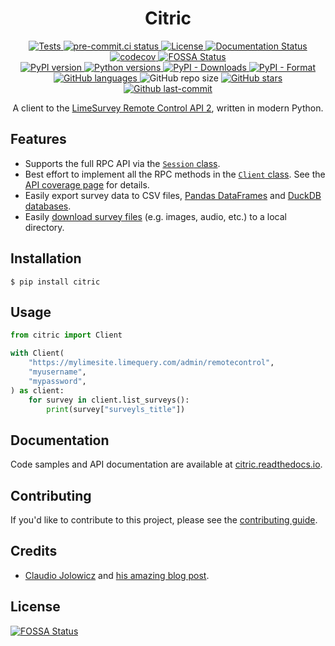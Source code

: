 <div align="center">

# Citric

<div>
  <a href="https://github.com/edgarrmondragon/citric/actions?workflow=Tests">
    <img alt="Tests" src="https://github.com/edgarrmondragon/citric/workflows/Tests/badge.svg"/>
  </a>
  <a href="https://results.pre-commit.ci/latest/github/edgarrmondragon/citric/main">
    <img alt="pre-commit.ci status" src="https://results.pre-commit.ci/badge/github/edgarrmondragon/citric/main.svg"/>
  </a>
  <a href="https://github.com/edgarrmondragon/citric/blob/main/LICENSE">
    <img alt="License" src="https://img.shields.io/github/license/edgarrmondragon/citric"/>
  </a>
  <a href="https://citric.readthedocs.io/en/latest/?badge=latest">
    <img alt="Documentation Status" src="https://readthedocs.org/projects/citric/badge/?version=latest"/>
  </a>
  <a href="https://codecov.io/gh/edgarrmondragon/citric">
    <img alt="codecov" src="https://codecov.io/gh/edgarrmondragon/citric/branch/main/graph/badge.svg"/>
  </a>
  <a href="https://app.fossa.com/projects/git%2Bgithub.com%2Fedgarrmondragon%2Fcitric?ref=badge_shield">
    <img alt="FOSSA Status" src="https://app.fossa.com/api/projects/git%2Bgithub.com%2Fedgarrmondragon%2Fcitric.svg?type=shield"/>
  </a>
</div>

<div>
  <a href="https://pypi.org/project/citric">
    <img alt="PyPI version" src="https://img.shields.io/pypi/v/citric.svg?color=blue"/>
  </a>
  <a href="https://pypi.org/project/citric">
    <img alt="Python versions" src="https://img.shields.io/pypi/pyversions/citric.svg"/>
  </a>
  <a href="https://pypi.org/project/citric">
    <img alt="PyPI - Downloads" src="https://img.shields.io/pypi/dm/citric?color=blue"/>
  </a>
  <a href="https://pypi.org/project/citric">
    <img alt="PyPI - Format" src="https://img.shields.io/pypi/format/citric"/>
  </a>
</div>

<div>
  <a href="https://github.com/edgarrmondragon/citric/search?l=python">
    <img alt="GitHub languages" src="https://img.shields.io/github/languages/top/edgarrmondragon/citric">
  </a>
  <img alt="GitHub repo size" src="https://img.shields.io/github/repo-size/edgarrmondragon/citric">
  <a href="https://github.com/edgarrmondragon/citric/stargazers">
    <img alt="GitHub stars" src="https://img.shields.io/github/stars/edgarrmondragon/citric">
  </a>
  <a href="https://github.com/edgarrmondragon/citric/commits/main">
    <img alt="Github last-commit" src="https://img.shields.io/github/last-commit/edgarrmondragon/citric"/>
  </a>
</div>

A client to the [LimeSurvey Remote Control API 2](https://manual.limesurvey.org/RemoteControl_2_API), written in modern
Python.
</div>

## Features

- Supports the full RPC API via the [`Session` class](https://citric.readthedocs.io/en/latest/_api/citric/session/index.html#citric.session.Session).
- Best effort to implement all the RPC methods in the [`Client` class](https://citric.readthedocs.io/en/latest/_api/citric/client/index.html#citric.client.Client). See the [API coverage page](https://citric.readthedocs.io/en/latest/rpc_coverage.html) for details.
- Easily export survey data to CSV files, [Pandas DataFrames](https://citric.readthedocs.io/en/latest/how-to.html#export-responses-to-a-pandas-dataframe) and [DuckDB databases](https://citric.readthedocs.io/en/latest/how-to.html#export-responses-to-a-duckdb-database-and-analyze-with-sql).
- Easily [download survey files](https://citric.readthedocs.io/en/latest/how-to.html#get-files-uploaded-to-a-survey-and-move-them-to-s3) (e.g. images, audio, etc.) to a local directory.

## Installation

```console
$ pip install citric
```

## Usage

```python
from citric import Client

with Client(
    "https://mylimesite.limequery.com/admin/remotecontrol",
    "myusername",
    "mypassword",
) as client:
    for survey in client.list_surveys():
        print(survey["surveyls_title"])
```

## Documentation

Code samples and API documentation are available at [citric.readthedocs.io](https://citric.readthedocs.io/).

## Contributing

If you'd like to contribute to this project, please see the [contributing guide](https://citric.readthedocs.io/en/latest/contributing/getting-started.html).

## Credits

- [Claudio Jolowicz][claudio] and [his amazing blog post][hypermodern].

[claudio]: https://twitter.com/cjolowicz/
[hypermodern]: https://cjolowicz.github.io/posts/hypermodern-python-01-setup/

## License
[![FOSSA Status](https://app.fossa.com/api/projects/git%2Bgithub.com%2Fedgarrmondragon%2Fcitric.svg?type=large)](https://app.fossa.com/projects/git%2Bgithub.com%2Fedgarrmondragon%2Fcitric?ref=badge_large)
